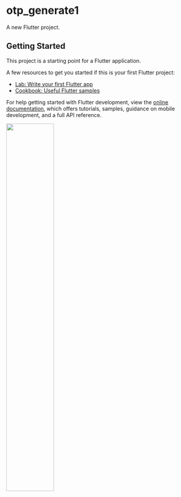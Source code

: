 # otp_generate1

A new Flutter project.

## Getting Started

This project is a starting point for a Flutter application.

A few resources to get you started if this is your first Flutter project:

- [Lab: Write your first Flutter app](https://docs.flutter.dev/get-started/codelab)
- [Cookbook: Useful Flutter samples](https://docs.flutter.dev/cookbook)

For help getting started with Flutter development, view the
[online documentation](https://docs.flutter.dev/), which offers tutorials,
samples, guidance on mobile development, and a full API reference.
<p>

<img src ="https://user-images.githubusercontent.com/119837659/221787952-4a744261-3dd3-45b6-a265-ca8026a20d9d.PNG" height="50%" width="50%">
</p>
